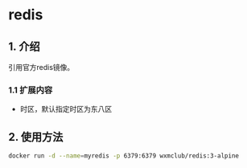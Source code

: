 # redis

## 1. 介绍

引用官方redis镜像。

### 1.1 扩展内容

* 时区，默认指定时区为东八区

## 2. 使用方法

```bash
docker run -d --name=myredis -p 6379:6379 wxmclub/redis:3-alpine
```

